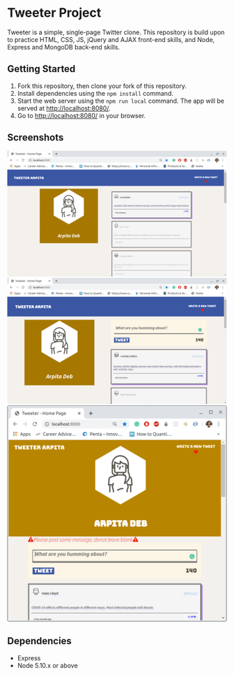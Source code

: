 # Tweeter Project

Tweeter is a simple, single-page Twitter clone.
This repository is build upon to practice HTML, CSS, JS, jQuery and AJAX front-end skills, and Node, Express and MongoDB back-end skills.

## Getting Started

1. Fork this repository, then clone your fork of this repository.
2. Install dependencies using the `npm install` command.
3. Start the web server using the `npm run local` command. The app will be served at <http://localhost:8080/>.
4. Go to <http://localhost:8080/> in your browser.

## Screenshots
!["Screenshot of tweet container"](https://github.com/ArpitaDeb/tweeter/blob/master/docs/tweetContainer.png?raw=true)
!["Screenshot of posted tweet"](https://github.com/ArpitaDeb/tweeter/blob/master/docs/tweet.png?raw=true)
!["Screenshot of tweet compose box"](https://github.com/ArpitaDeb/tweeter/blob/master/docs/composetweet.png?raw=true)

## Dependencies

- Express
- Node 5.10.x or above
